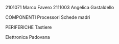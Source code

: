 2101071 Marco Favero
2111003 Angelica Gastaldello

COMPONENTI
Processori
Schede madri

PERIFERICHE
Tastiere

Elettronica Padovana